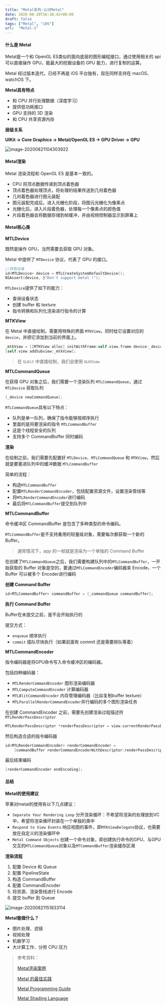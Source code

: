```yaml
---
title: "Metal系列-认识Metal"
date: 2020-08-20T16:38:42+08:00
draft: false
tags: ["Metal", "iOS"]
url:  "Metal-1"
---
```


#### 什么是 Metal

Metal是一个和 OpenGL ES类似的面向底层的图形编程接口，通过使用相关的 api 可以直接操作 GPU，能最大的挖掘设备的 GPU 能力，进行复制的运算。

Metal 经过版本迭代，已经不再是 iOS 平台独有，现在同样支持在 macOS、watchOS 下。

**Metal具有特点**

- 和 CPU 并行处理数据（深度学习）
- 提供低功耗接口
- GPU 支持的 3D 渲染
- 和 CPU 共享资源内存

**层级关系**

**UIKit -> Core Graphics -> Metal/OpenGL ES -> GPU Driver -> GPU**

![image-20200821104303922](https://w-md.imzsy.design/image-20200821104303922.png)

#### Metal渲染

Metal 渲染流程和 OpenGL ES 是基本一致的。

- CPU 将顶点数据传递到顶点着色器
- 顶点着色器处理顶点，将处理的结果传送到几何着色器
- 几何着色器进行图元装配
- 图元装配完成后，进入光栅化阶段，将图元光栅化为像素点
- 光栅化后，进入片段着色器，处理每一个像素点的颜色值
- 片段着色器会将数据存储到帧缓冲，并由视频控制器显示到屏幕上

#### Metal核心类

**MTLDevice**

既然是操作 GPU，当然需要去获取 GPU 对象。

Metal 中提供了 `MTDevice` 协议，代表了 GPU 的接口。

```objective-c
//获取设备
id<MTLDevice> device = MTLCreateSystemDefaultDevice();
NSAssert(device, @"Don't support metal !");
```

`MTLDevice`提供了如下的能力：

- 查询设备状态
- 创建 buffer 和 texture
- 指令转换和队列化渲染进行指令的计算

**MTKView**

在 Metal 中直接绘制，需要用特殊的界面 `MTKView`，同时给它设置对应的 `device`，并把它添加到当前的界面上。

```objective-c
_mtkView = [[MTKView alloc] initWithFrame:self.view.frame device:_device];
[self.view addSubview:_mtkView];
```

> 在 `GLKit` 中直接绘制，我们会使用 `GLKView`

**MTLCommandQueue**

在获得 GPU 对象之后，我们需要一个渲染队列 `MTLCommandQueue`，通过 `MTLDevice` 获取队列

```objective-c
[_device newCommandQueue];
```

`MTLCommandQueue`具有以下特点：

- 队列是单一队列，确保了指令能够按顺序执行
- 里面的是将要渲染的指令 `MTLCommandBuffer`
- 这是个线程安全的队列
- 支持多个 CommandBuffer 同时编码

**渲染**

在绘制之前，我们需要先配置好 `MTLDevice`、`MTLCommandQueue` 和 `MTKView`，然后就是要塞进队列中的缓冲数据 `MTLCommandBuffer`

简单的流程：

- 构造`MTLCommandBuffer`
- 配置`MTLRenderCommandEncoder`，包括配置资源文件，设置渲染管线等
- 将`MTLRenderCommandEncoder`进行编码
- 最后将`MTLCommandBuffer`提交到队列中

**MTLCommandBuffer**

命令缓冲区 CommandBuffer 是包含了多种类型的命令编码。

`MTLCommandBuffer`是不支持重用的轻量级对象，需要每次都获取一个新的 Buffer。

> 通常情况下，app 的一帧就是渲染为一个单独的 Command Buffer

在创建了`MTLCommandQueue`之后，我们需要构建队列中的`MTLCommandBuffer`，一开始获取的 Buffer 对象是空的，要通过`MTLCommandEncoder`编码器来 Encode，一个 Buffer 可以被多个 Encoder进行编码

**创建 Command Buffer**

```objective-c
id<MTLCommandBuffer> commandBuffer = [_commandQueue commandBuffer];
```

**执行 Command Buffer**

Buffer在未提交之前，是不会开始执行的

提交方式：

- `enqueue` 顺序执行
- `commit`  插队尽快执行（如果前面有 commit 还是需要排队等着）

**MTLCommandEncoder**

指令编码器是将GPU命令写入命令缓冲区的编码器。

包括四种编码器：

- `MTLRenderCommandEncoder` 图形渲染编码器
- `MTLComputeCommandEncoder` 计算编码器
- `MTLBlitCommandEncoder` 内存管理编码器（比如复制buffer texture）
- `MTLParallelRenderCommandEncoder`并行编码的多个图形渲染任务

在创建 CommandEncoder 之前，需要先创建渲染过程描述符 `MTLRenderPassDescriptor`

```objective-c
MTLRenderPassDescriptor *renderPassDescriptor = view.currentRenderPassDescriptor;
```

然后构造合适的指令编码器

```objective-c
id<MTLRenderCommandEncoder> renderCommandEncoder = 
  	[commandBuffer renderCommandEncoderWithDescriptor:renderPassDescriptor];
```

最后结束编码

```objective-c
[renderCommandEncoder endEncoding];
```

#### 总结

**Metal的使用建议**

苹果对metal的使用有以下几点建议：

- `Separate Your Rendering Loop` 分开渲染循环：不希望将渲染的处理放到VC中，希望将渲染循环封装在一个单独的类中
- `Respond to View Events` 响应视图的事件，即`MTKViewDelegate`协议，也需要放在自定义的渲染循环中
- `Metal Command Objects` 创建一个命令对象，即创建执行命令的GPU、与GPU交互的`MTLCommandQueue`对象以及`MTCommandBuffer`渲染缓存区湘

**渲染流程**

1. 配置 Device 和 Queue
2. 配置 PipelineState
3. 构造 CommandBuffer
4. 配置 CommandEncoder
5. 将资源、渲染管线进行 Encode
6. 提交 buffer 到 Queue

![image-20200821151833114](https://w-md.imzsy.design/image-20200821151833114.png)

**Metal能做什么？**

- 图片处理、滤镜
- 视频处理
- 机器学习
- 大计算工作、分担 CPU 压力



> 参考资料：
>
> [Metal渲染案例](https://github.com/dev-jw/learning-metal)
>
> [Metal 的最佳实践](https://developer.apple.com/library/content/documentation/3DDrawing/Conceptual/MTLBestPracticesGuide/index.html#//apple_ref/doc/uid/TP40016642-CH27-SW1)
>
> [Metal Programming Guide](https://developer.apple.com/library/archive/documentation/Miscellaneous/Conceptual/MetalProgrammingGuide/Introduction/Introduction.html#//apple_ref/doc/uid/TP40014221-CH1-SW1)
>
> [Metal Shading Language](https://developer.apple.com/metal/Metal-Shading-Language-Specification.pdf#//apple_ref/doc/uid/TP40014364)

